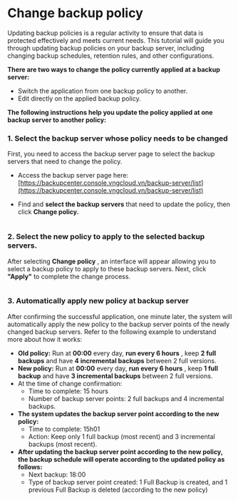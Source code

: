 # Change backup policy

Updating backup policies is a regular activity to ensure that data is protected effectively and meets current needs. This tutorial will guide you through updating backup policies on your backup server, including changing backup schedules, retention rules, and other configurations.

**There are two ways to change the policy currently applied at a backup server:**

* Switch the application from one backup policy to another.
* Edit directly on the applied backup policy.

**The following instructions help you update the policy applied at one backup server to another policy:**

### 1. Select the backup server whose policy needs to be changed <a href="#id-1.-chon-backup-server-can-thay-doi-policy" id="id-1.-chon-backup-server-can-thay-doi-policy"></a>

First, you need to access the backup server page to select the backup servers that need to change the policy.

* Access the backup server page here: [https://backupcenter.console.vngcloud.vn/backup-server/list](https://backupcenter.console.vngcloud.vn/backup-server/list)
*   Find and **select the backup servers** that need to update the policy, then click **Change policy.**



    <figure><img src="https://docs.vngcloud.vn/~gitbook/image?url=https%3A%2F%2F3672463924-files.gitbook.io%2F%7E%2Ffiles%2Fv0%2Fb%2Fgitbook-x-prod.appspot.com%2Fo%2Fspaces%252FB0NrrrdJdpYOYzRkbWp5%252Fuploads%252FuIaCm7i6o0KnJzSguBzw%252Fimage.png%3Falt%3Dmedia%26token%3D2f272c39-6737-4737-97dd-75afc4a634aa&#x26;width=768&#x26;dpr=4&#x26;quality=100&#x26;sign=ad8fab6b&#x26;sv=1" alt=""><figcaption></figcaption></figure>

### 2. Select the new policy to apply to the selected backup servers. <a href="#id-2.-chon-policy-moi-de-ap-dung-tai-cac-backup-server-vua-chon" id="id-2.-chon-policy-moi-de-ap-dung-tai-cac-backup-server-vua-chon"></a>

After selecting **Change policy** , an interface will appear allowing you to select a backup policy to apply to these backup servers. Next, click **"Apply"** to complete the change process.

<figure><img src="https://docs.vngcloud.vn/~gitbook/image?url=https%3A%2F%2F3672463924-files.gitbook.io%2F%7E%2Ffiles%2Fv0%2Fb%2Fgitbook-x-prod.appspot.com%2Fo%2Fspaces%252FB0NrrrdJdpYOYzRkbWp5%252Fuploads%252FPg6TgqxZpS0X1bCEb5Kr%252Fimage.png%3Falt%3Dmedia%26token%3Df977e694-8dba-4cc9-9af5-505def168af7&#x26;width=768&#x26;dpr=4&#x26;quality=100&#x26;sign=c41a82a5&#x26;sv=1" alt=""><figcaption></figcaption></figure>

### 3. Automatically apply new policy at backup server <a href="#id-3.-tu-dong-ap-dung-policy-moi-tai-backup-server" id="id-3.-tu-dong-ap-dung-policy-moi-tai-backup-server"></a>

After confirming the successful application, one minute later, the system will automatically apply the new policy to the backup server points of the newly changed backup servers. Refer to the following example to understand more about how it works:

* **Old policy:** Run at **00:00** every day, **run every 6 hours** , keep **2 full backups** and have **4 incremental backups** between 2 full versions.
* **New policy:** Run at **00:00** every day, **run every 6 hours** , keep **1 full backup** and have **3 incremental backups** between 2 full versions.
* At the time of change confirmation:
  * Time to complete: 15 hours
  * Number of backup server points: 2 full backups and 4 incremental backups.
* **The system updates the backup server point according to the new policy:**
  * Time to complete: 15h01
  * Action: Keep only 1 full backup (most recent) and 3 incremental backups (most recent).
* **After updating the backup server point according to the new policy, the backup schedule will operate according to the updated policy as follows:**
  * Next backup: 18:00
  * Type of backup server point created: 1 Full Backup is created, and 1 previous Full Backup is deleted (according to the new policy)
